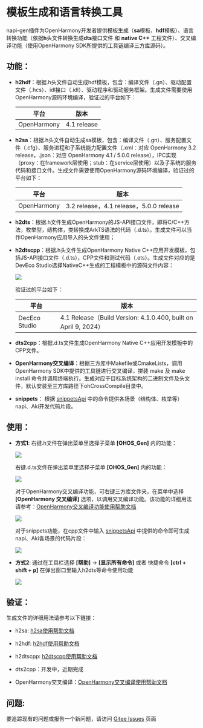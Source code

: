 # 模板生成和语言转换工具

napi-gen插件为OpenHarmony开发者提供模板生成（**sa**模板、**hdf**模板）、语言转换功能（依据**h**头文件转换生成**dts**接口文件 和  **native C++** 工程文件）、交叉编译功能（使用OpenHarmony SDK所提供的工具链编译三方库源码）。

## 功能：

- **h2hdf**：根据.h头文件自动生成hdf模板，包含：编译文件（.gn）、驱动配置文件（.hcs）、idl接口（.idl）、驱动程序和驱动服务框架。生成文件需要使用OpenHarmony源码环境编译，验证过的平台如下：

  | 平台        | 版本        |
  | ----------- | ----------- |
  | OpenHarmony | 4.1 release |

- **h2sa**：根据.h头文件自动生成sa模板，包含：编译文件（.gn）、服务配置文件（.cfg）、服务进程和子系统能力配置文件（.xml：对应 OpenHarmony 3.2 release，.json：对应 OpenHarmony 4.1 / 5.0.0 release），IPC实现（proxy：在framework层使用；stub：在service层使用）以及子系统的服务代码和接口文件。生成文件需要使用OpenHarmony源码环境编译，验证过的平台如下：

  | 平台        | 版本                                    |
  | ----------- | --------------------------------------- |
  | OpenHarmony | 3.2 release，4.1 release，5.0.0 release |

- **h2dts**：根据.h文件生成OpenHarmony的JS-API接口文件，即将C/C++方法，枚举型，结构体，类转换成ArkTS语法的代码（.d.ts）。生成文件可以当作OpenHarmony应用导入的头文件使用；

- **h2dtscpp**：根据.h头文件生成OpenHarmony Native C++应用开发模板，包括JS-API接口文件（.d.ts），CPP文件和测试代码（.ets）。生成文件对应的是DevEco Studio选择NativeC++生成的工程模板中的源码文件内容：

  ![](https://gitee.com/openharmony/napi_generator/raw/master/src/vscode_plugin/images/h2dtscpp_gen.png)
  
  验证过的平台如下：
  
  | 平台          | 版本                                                         |
  | ------------- | ------------------------------------------------------------ |
  | DecEco Studio | 4.1 Release（Build Version: 4.1.0.400, built on April 9, 2024） |

- **dts2cpp**：根据.d.ts文件生成OpenHarmony Native C++应用开发模板中的CPP文件。

- **OpenHarmony交叉编译**：根据三方库中Makefile或CmakeLists，调用OpenHarmony SDK中提供的工具链进行交叉编译，拼装 make 及 make install 命令并调用终端执行。生成对应于目标系统架构的二进制文件及头文件，默认安装至三方库路径下ohCrossCompile目录中。

- **snippets**： 根据 [snippetsApi](https://gitee.com/openharmony/napi_generator/tree/master/src/vscode_plugin/docs/snippetsApi.md) 中的命令提供各场景（结构体、枚举等）napi、Aki开发代码片段。

## 使用：

- **方式1**: 右键.h文件在弹出菜单里选择子菜单 **[OHOS_Gen]** 内的功能：

  ![](https://gitee.com/openharmony/napi_generator/raw/master/src/vscode_plugin/images/h2sa4-1.png)

  右键.d.ts文件在弹出菜单里选择子菜单 **[OHOS_Gen]** 内的功能：

  ![](https://gitee.com/openharmony/napi_generator/raw/master/src/vscode_plugin/images/dts2cpp_gen.png)

  对于OpenHarmony交叉编译功能，可右键三方库文件夹，在菜单中选择 **[OpenHarmony 交叉编译]** 选项，以调用交叉编译功能。该功能的详细用法请参考：[OpenHarmony交叉编译功能使用帮助文档](https://gitee.com/openharmony/napi_generator/tree/master/src/vscode_plugin/docs/ohCrossCompile.md)

  ![](https://gitee.com/openharmony/napi_generator/raw/master/src/vscode_plugin/images/ohCrossCompile_menu.png)

  对于snippets功能，在cpp文件中输入 [snippetsApi](https://gitee.com/openharmony/napi_generator/tree/master/src/vscode_plugin/docs/snippetsApi.md) 中提供的命令即可生成napi、Aki各场景的代码片段：

  ![](https://gitee.com/openharmony/napi_generator/raw/master/src/vscode_plugin/images/snippets_use.png)

  

- **方式2**: 通过在工具栏选择 **[帮助]** -> **[显示所有命令]**  或者 快捷命令 **[ctrl + shift + p]** 在弹出窗口里输入h2dts等命令使用功能 

  ![](https://gitee.com/openharmony/napi_generator/raw/master/src/vscode_plugin/images/ctrl_shift_p.png)

## 验证：

生成文件的详细用法请参考以下链接：

* h2sa: [h2sa使用帮助文档](https://gitee.com/openharmony/napi_generator/blob/master/src/cli/h2sa/docs/usage/usage.md#生成物)

* h2hdf: [h2hdf使用帮助文档](https://gitee.com/openharmony/napi_generator/blob/master/src/cli/h2hdf/docs/usage.md#编译)

* h2dtscpp: [h2dtscpp使用帮助文档](https://gitee.com/openharmony/napi_generator/blob/master/src/cli/h2dtscpp/docs/usage/INSTRUCTION_ZH.md)

* dts2cpp：开发中，近期完成

* OpenHarmony交叉编译：[OpenHarmony交叉编译使用帮助文档]()

## 问题:

要追踪现有的问题或报告一个新问题，请访问 [Gitee Issues](https://gitee.com/openharmony/napi_generator/issues) 页面 

